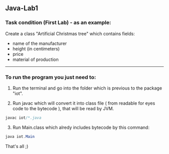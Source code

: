 ## Java-Lab1

### Task condition (First Lab) - as an example: 

Create a class "Artificial Christmas tree" which contains fields:
- name of the manufacturer
- height (in centimeters)
- price
- material of production

------

### To run the program you just need to:

1) Run the terminal and go into the folder which is previous to the package "iot".

2) Run javac which will convert it into class file ( from readable for eyes code to the bytecode ), that will be read by JVM.

```java
javac iot/*.java
```

3) Run Main.class which alredy includes bytecode by this command:

```java
java iot.Main
```

That's all ;)
